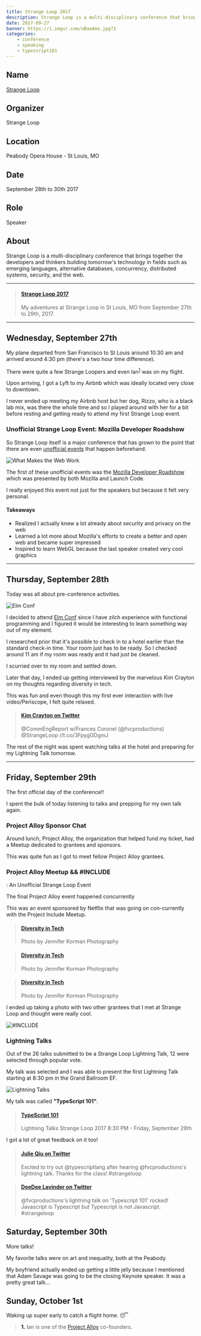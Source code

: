 ```yaml
---
title: Strange Loop 2017
description: Strange Loop is a multi-disciplinary conference that brings together the developers and thinkers building tomorrow's technology in fields such as emerging languages, alternative databases, concurrency, distributed systems, security, and the web.
date: 2017-09-27
banner: https://i.imgur.com/uBaeAmo.jpg?1
categories:
    - conference
    - speaking
    - typescript101
---
```


## Name

<a title="Strange Loop" href="//thestrangeloop.com/" target="_blank" rel="noopener">Strange Loop</a>

## Organizer

Strange Loop

## Location

Peabody Opera House - St Louis, MO

## Date

September 28th to 30th 2017

## Role

Speaker

## About

Strange Loop is a multi-disciplinary conference that brings together the developers and thinkers building tomorrow's technology in fields such as emerging languages, alternative databases, concurrency, distributed systems, security, and the web.

---

<blockquote class="embedly-card"><h4><a href="//imgur.com/a/4OYm2">Strange Loop 2017</a></h4><p>My adventures at Strange Loop in St Louis, MO from September 27th to 29th, 2017.</p></blockquote>

---

## Wednesday, September 27th

My plane departed from San Francisco to St Louis around 10:30 am and arrived around 4:30 pm (there's a two hour time difference).

There were quite a few Strange Loopers and even Ian<sup>[1](#footnote1)</sup> was on my flight.

Upon arriving, I got a Lyft to my Airbnb which was ideally located very close to downtown.

I never ended up meeting my Airbnb host but her dog, Rizzo, who is a black lab mix, was there the whole time and so I played around with her for a bit before resting and getting ready to attend my first Strange Loop event.

### Unofficial Strange Loop Event: Mozilla Developer Roadshow

So Strange Loop itself is a major conference that has grown to the point that there are even [unofficial events](//www.thestrangeloop.com/unofficial-events.html) that happen beforehand.

![What Makes the Web Work](https://img.evbuc.com/https%3A%2F%2Fcdn.evbuc.com%2Fimages%2F34806650%2F72481470389%2F1%2Foriginal.jpg?w=1000&rect=0%2C0%2C10834%2C5417&s=0f310628a1b4506fdb7b2ad358f5e556)

The first of these unofficial events was the [Mozilla Developer Roadshow](//www.eventbrite.com/e/mozilla-developer-roadshow-presents-what-makes-the-web-work-tickets-37377977537?utm_campaign=order_confirmation_email&utm_medium=email&ref=eemailordconf&utm_source=eb_email&utm_term=eventname) which was presented by both Mozilla and Launch Code.

I really enjoyed this event not just for the speakers but because it felt very personal.

#### Takeaways

* Realized I actually knew a lot already about security and privacy on the web
* Learned a lot more about Mozilla's efforts to create a better and open web and became super impressed
* Inspired to learn WebGL because the last speaker created very cool graphics

---

## Thursday, September 28th

Today was all about pre-conference activities.

![Elm Conf](https:////www.elm-conf.us/favicon.png)

I decided to attend [Elm Conf](//www.elm-conf.us/) since I have zilch experience with functional programming and I figured it would be interesting to learn something way out of my element.

I researched prior that it's possible to check in to a hotel earlier than the standard check-in time. Your room just has to be ready. So I checked around 11 am if my room was ready and it had just be cleaned.

I scurried over to my room and settled down.

Later that day, I ended up getting interviewed by the marvelous Kim Crayton on my thoughts regarding diversity in tech.

This was fun and even though this my first ever interaction with live video/Periscope, I felt quite relaxed.

<blockquote class="embedly-card"><h4><a href="//twitter.com/KimCrayton1/status/913464785898946560">Kim Crayton on Twitter</a></h4><p>@CommEngReport w/Frances Coronel (@fvcproductions) @StrangeLoop //t.co/3FpygGDgmJ</p></blockquote>

The rest of the night was spent watching talks at the hotel and preparing for my Lightning Talk tomorrow.

---

## Friday, September 29th

The first official day of the conference!!

I spent the bulk of today listening to talks and prepping for my own talk again.

### Project Alloy Sponsor Chat

Around lunch, Project Alloy, the organization that helped fund my ticket, had a Meetup dedicated to grantees and sponsors.

This was quite fun as I got to meet fellow Project Alloy grantees.

### Project Alloy Meetup && #INCLUDE

<ALL>: An Unofficial Strange Loop Event

The final Project Alloy event happened concurrently

This was an event sponsored by Netflix that was going on con-currently with the Project Include Meetup.

<blockquote class="embedly-card"><h4><a href="//jenniferkormanphotography.pixieset.com/diversityintech/?pid=1367692777&id=92&h=NDQyMzY5MTgy">Diversity in Tech</a></h4><p>Photo by Jennifer Korman Photography</p></blockquote>

<blockquote class="embedly-card"><h4><a href="//jenniferkormanphotography.pixieset.com/diversityintech/?pid=1367691991&id=102&h=MjM5ODk3NzEwNg">Diversity in Tech</a></h4><p>Photo by Jennifer Korman Photography</p></blockquote>

<blockquote class="embedly-card"><h4><a href="//jenniferkormanphotography.pixieset.com/diversityintech/?pid=1367690754&id=125&h=MjY3MzY5MjYwNg">Diversity in Tech</a></h4><p>Photo by Jennifer Korman Photography</p></blockquote>

I ended up taking a photo with two other grantees that I met at Strange Loop and thought were really cool.

![#INCLUDE <ALL>](https://media.giphy.com/media/3ohhwgrG71d6wmkIiQ/giphy.gif)

### Lightning Talks

Out of the 26 talks submitted to be a Strange Loop Lightning Talk, 12 were selected through popular vote.

My talk was selected and I was able to present the first Lightning Talk starting at 8:30 pm in the Grand Ballroom EF.

![Lightning Talks](https://i.imgur.com/vHCJVfY.png)

My talk was called **"TypeScript 101"**.

<blockquote class="embedly-card"><h4><a href="//www.slideshare.net/FVCproductions/typescript-101-80676517">TypeScript 101</a></h4><p>Lightning Talks Strange Loop 2017 8:30 PM - Friday, September 29th</p></blockquote>

I got a lot of great feedback on it too!

<blockquote class="embedly-card"><h4><a href="//twitter.com/JQiu25/status/913982900906979333">Julie Qiu on Twitter</a></h4><p>Excited to try out @typescriptlang after hearing @fvcproductions's lightning talk. Thanks for the class! #strangeloop</p></blockquote>

<blockquote class="embedly-card"><h4><a href="//twitter.com/ddlavinder/status/914006590558269440">DeeDee Lavinder on Twitter</a></h4><p>@fvcproductions's lightning talk on 'Typescript 101' rocked! Javascript is Typescript but Typescript is not Javascript. #strangeloop</p></blockquote>

## Saturday, September 30th

More talks!

My favorite talks were on art and inequality, both at the Peabody.

My boyfriend actually ended up getting a little jelly because I mentioned that Adam Savage was going to be the closing Keynote speaker. It was a pretty great talk...

## Sunday, October 1st

Waking up super early to catch a flight home. 😴️

> <a name="footnote1"><b>1.</b></a> Ian is one of the [Project Alloy](//www.projectalloy.org/) co-founders.

<script defer src="//cdn.embedly.com/widgets/platform.js" charset="UTF-8"></script>
